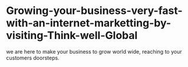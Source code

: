 # Growing-your-business-very-fast-with-an-internet-marketting-by-visiting-Think-well-Global
we are here to make your business to grow world wide, reaching to your customers doorsteps.
